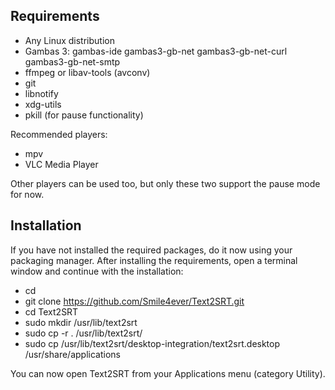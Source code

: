 Requirements
------------
- Any Linux distribution
- Gambas 3: gambas-ide gambas3-gb-net gambas3-gb-net-curl gambas3-gb-net-smtp
- ffmpeg or libav-tools (avconv)
- git
- libnotify
- xdg-utils
- pkill (for pause functionality)

Recommended players:
* mpv
* VLC Media Player

Other players can be used too, but only these two support the pause mode for now.

Installation
------------
If you have not installed the required packages, do it now using your packaging manager. After installing the requirements, open a terminal window and continue with the installation:

- cd
- git clone https://github.com/Smile4ever/Text2SRT.git
- cd Text2SRT
- sudo mkdir /usr/lib/text2srt
- sudo cp -r . /usr/lib/text2srt/
- sudo cp /usr/lib/text2srt/desktop-integration/text2srt.desktop /usr/share/applications

You can now open Text2SRT from your Applications menu (category Utility).
